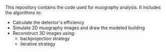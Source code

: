 This repository contains the code used for muography analysis.
It includes the algorithms to:
-  Calculate the detector's efficiency
-  Simulate 2D muography images and draw the modeled building
-  Reconstruct 3D images using:
      * backprojection strategy
      * iterative strategy
